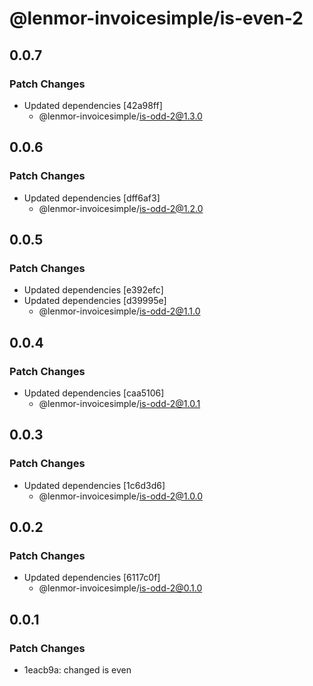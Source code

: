 # @lenmor-invoicesimple/is-even-2

## 0.0.7

### Patch Changes

- Updated dependencies [42a98ff]
  - @lenmor-invoicesimple/is-odd-2@1.3.0

## 0.0.6

### Patch Changes

- Updated dependencies [dff6af3]
  - @lenmor-invoicesimple/is-odd-2@1.2.0

## 0.0.5

### Patch Changes

- Updated dependencies [e392efc]
- Updated dependencies [d39995e]
  - @lenmor-invoicesimple/is-odd-2@1.1.0

## 0.0.4

### Patch Changes

- Updated dependencies [caa5106]
  - @lenmor-invoicesimple/is-odd-2@1.0.1

## 0.0.3

### Patch Changes

- Updated dependencies [1c6d3d6]
  - @lenmor-invoicesimple/is-odd-2@1.0.0

## 0.0.2

### Patch Changes

- Updated dependencies [6117c0f]
  - @lenmor-invoicesimple/is-odd-2@0.1.0

## 0.0.1

### Patch Changes

- 1eacb9a: changed is even

